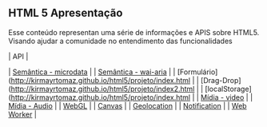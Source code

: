 ## HTML 5 Apresentação

Esse conteúdo representan uma série de informações e APIS sobre HTML5. Visando ajudar a comunidade no entendimento das funcionalidades


| API    |

| [Semântica - microdata](http://kirmayrtomaz.github.io/html5/semantica_microdata.html) |
| [Semântica - wai-aria](http://kirmayrtomaz.github.io/html5/semantica_wai-aria.html) |
| [Formulário](http://kirmayrtomaz.github.io/html5/projeto/index.html |
| [Drag-Drop](http://kirmayrtomaz.github.io/html5/projeto/index2.html |
| [localStorage](http://kirmayrtomaz.github.io/html5/projeto/index.html |
| [Mídia - video](http://kirmayrtomaz.github.io/html5/midia_video.html) |
| [Mídia - Audio](http://kirmayrtomaz.github.io/html5/midia_audio.html) |
| [WebGL](http://kirmayrtomaz.github.io/html5/webgl/index.html) |
| [Canvas](https://uninorte.dev.fermen.to/conquiste-seu-futuro/) |
| [Geolocation](http://kirmayrtomaz.github.io/html5/geolocation.html) |
| [Notification](http://kirmayrtomaz.github.io/html5/projeto/index3.html) |
| [Web Worker](http://kirmayrtomaz.github.io/html5/projeto/webworker.html) |
